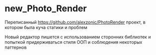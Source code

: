 # new_Photo_Render

Переписанный https://github.com/alexzonic/PhotoRender проект, в котором была куча статики и проблем

Новый редактор пишется с использованием сторонних библиотек и попыткой придерживаться стиля ООП и соблюдения некоторых паттернов
